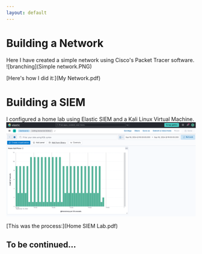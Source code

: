 ```yaml
---
layout: default
---
```



# Building a Network

Here I have created a simple network using Cisco's Packet Tracer software.
![branching](Simple network.PNG)

[Here's how I did it:](My Network.pdf)


# Building a SIEM

I configured a home lab using Elastic SIEM and a Kali Linux Virtual Machine.
![branching](dashhh.PNG)

[This was the process:](Home SIEM Lab.pdf)



## To be continued...
